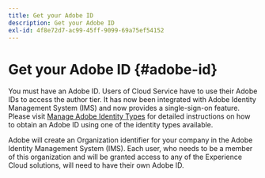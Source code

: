 ```yaml
---
title: Get your Adobe ID
description: Get your Adobe ID
exl-id: 4f8e72d7-ac99-45ff-9099-69a75ef54152
---
```

# Get your Adobe ID {#adobe-id}


You must have an Adobe ID. Users of Cloud Service have to use their Adobe IDs to access the author tier. It has now been integrated with Adobe Identity Management System (IMS) and now provides a single-sign-on feature. Please visit [Manage Adobe Identity Types](https://helpx.adobe.com/enterprise/admin-guide.html/enterprise/using/identity.ug.html) for detailed instructions on how to obtain an Adobe ID using one of the identity types available.

Adobe will create an Organization identifier for your company in the Adobe Identity Management System (IMS). Each user, who needs to be a member of this organization and will be granted access to any of the Experience Cloud solutions, will need to have their own Adobe ID.
